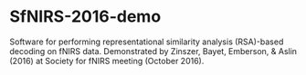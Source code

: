 # SfNIRS-2016-demo
Software for performing representational similarity analysis (RSA)-based decoding on fNIRS data. Demonstrated by Zinszer, Bayet, Emberson, &amp; Aslin (2016) at Society for fNIRS meeting (October 2016).
